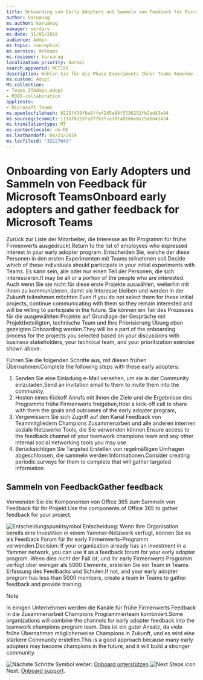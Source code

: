 ```yaml
---
title: Onboarding von Early Adopters und Sammeln von Feedback für Microsoft Teams
author: karuanag
ms.author: karuanag
manager: serdars
ms.date: 11/01/2018
audience: Admin
ms.topic: conceptual
ms.service: msteams
ms.reviewer: karuanag
localization_priority: Normal
search.appverid: MET150
description: Wählen Sie für die Phase Experiments Ihrer Teams Annahme frühe Übernahmen und dann Erfassung des Feedbacks für Ihr Projekt.
ms.custom: Adopt
MS.collection:
- Teams_ITAdmin_Adopt
- M365-collaboration
appliesto:
- Microsoft Teams
ms.openlocfilehash: 0225f439f8a8ffef245e94f5536251fb2ad43e94
ms.sourcegitcommit: 111bf6255fa877b3fce70fa8166e8ec5a6643434
ms.translationtype: MT
ms.contentlocale: de-DE
ms.lasthandoff: 04/23/2019
ms.locfileid: "32227049"
---
```

# <a name="onboard-early-adopters-and-gather-feedback-for-microsoft-teams"></a><span data-ttu-id="f6830-103">Onboarding von Early Adopters und Sammeln von Feedback für Microsoft Teams</span><span class="sxs-lookup"><span data-stu-id="f6830-103">Onboard early adopters and gather feedback for Microsoft Teams</span></span>

<span data-ttu-id="f6830-104">Zurück zur Liste der Mitarbeiter, die Interesse an Ihr Programm für frühe Firmenwerts ausgedrückt.</span><span class="sxs-lookup"><span data-stu-id="f6830-104">Return to the list of employees who expressed interest in your early adopter program.</span></span> <span data-ttu-id="f6830-105">Entscheiden Sie, welche der diese Personen in den ersten Experimenten mit Teams teilnehmen soll.</span><span class="sxs-lookup"><span data-stu-id="f6830-105">Decide which of these individuals should participate in your initial experiments with Teams.</span></span> <span data-ttu-id="f6830-106">Es kann sein, alle oder nur einen Teil der Personen, die sich interessieren.</span><span class="sxs-lookup"><span data-stu-id="f6830-106">It may be all or a portion of the people who are interested.</span></span> <span data-ttu-id="f6830-107">Auch wenn Sie sie nicht für diese erste Projekte auswählen, weiterhin mit ihnen zu kommunizieren, damit sie Interesse bleiben und werden in der Zukunft teilnehmen möchten.</span><span class="sxs-lookup"><span data-stu-id="f6830-107">Even if you do not select them for these initial projects, continue communicating with them so they remain interested and will be willing to participate in the future.</span></span> <span data-ttu-id="f6830-108">Sie können ein Teil des Prozesses für die ausgewählten Projekte auf Grundlage der Gespräche mit Projektbeteiligten, technische Team und Ihre Priorisierung Übung oben gezeigten Onboarding werden.</span><span class="sxs-lookup"><span data-stu-id="f6830-108">They will be a part of the onboarding process for the projects you selected based on your discussions with business stakeholders, your technical team, and your prioritization exercise shown above.</span></span> 

<span data-ttu-id="f6830-109">Führen Sie die folgenden Schritte aus, mit diesen frühen Übernahmen:</span><span class="sxs-lookup"><span data-stu-id="f6830-109">Complete the following steps with these early adopters:</span></span>

1. <span data-ttu-id="f6830-110">Senden Sie eine Einladung e-Mail versehen, um sie in der Community einzuladen,</span><span class="sxs-lookup"><span data-stu-id="f6830-110">Send an invitation email to them to invite them into the community,</span></span>
2. <span data-ttu-id="f6830-111">Hosten eines Kickoff Anrufs mit ihnen die Ziele und die Ergebnisse des Programms frühe Firmenwerts freigeben,</span><span class="sxs-lookup"><span data-stu-id="f6830-111">Host a kick-off call to share with them the goals and outcomes of the early adopter program,</span></span>
3. <span data-ttu-id="f6830-112">Vergewissern Sie sich Zugriff auf den Kanal Feedback von Teammitgliedern Champions Zusammenarbeit und alle anderen internen soziale Netzwerke Tools, die Sie verwenden können.</span><span class="sxs-lookup"><span data-stu-id="f6830-112">Ensure access to the feedback channel of your teamwork champions team and any other internal social networking tools you may use.</span></span> 
4. <span data-ttu-id="f6830-113">Berücksichtigen Sie Targeted Erstellen von regelmäßigen Umfragen abgeschlossen, die sammeln werden Informationen.</span><span class="sxs-lookup"><span data-stu-id="f6830-113">Consider creating periodic surveys for them to complete that will gather targeted information.</span></span>

## <a name="gather-feedback"></a><span data-ttu-id="f6830-114">Sammeln von Feedback</span><span class="sxs-lookup"><span data-stu-id="f6830-114">Gather feedback</span></span>

<span data-ttu-id="f6830-115">Verwenden Sie die Komponenten von Office 365 zum Sammeln von Feedback für Ihr Projekt.</span><span class="sxs-lookup"><span data-stu-id="f6830-115">Use the components of Office 365 to gather feedback for your project.</span></span>
  
![Entscheidungspunktsymbol](media/teams-adoption-decision-icon.png) <span data-ttu-id="f6830-117">Entscheidung: Wenn Ihre Organisation bereits eine Investition in einem Yammer-Netzwerk verfügt, können Sie es als Feedback Forum für Ihr early Firmenwerts-Programm verwenden.</span><span class="sxs-lookup"><span data-stu-id="f6830-117">Decision: If your organization already has an investment in a Yammer network, you can use it as a feedback forum for your early adopter program.</span></span> <span data-ttu-id="f6830-118">Wenn dies nicht der Fall ist, und Ihr early Firmenwerts Programm verfügt über weniger als 5000 Elemente, erstellen Sie ein Team in Teams Erfassung des Feedbacks und Schulen.</span><span class="sxs-lookup"><span data-stu-id="f6830-118">If not, and your early adopter program has less than 5000 members, create a team in Teams to gather feedback and provide training.</span></span>
  
> [!Note]
> <span data-ttu-id="f6830-119">In einigen Unternehmen werden die Kanäle für frühe Firmenwerts Feedback in die Zusammenarbeit Champions Programmierteam kombiniert.</span><span class="sxs-lookup"><span data-stu-id="f6830-119">Some organizations will combine the channels for early adopter feedback into the teamwork champions program team.</span></span> <span data-ttu-id="f6830-120">Dies ist ein guter Ansatz, da viele frühe Übernahmen möglicherweise Champions in Zukunft, und es wird eine stärkere Community erstellen.</span><span class="sxs-lookup"><span data-stu-id="f6830-120">This is a good approach because many early adopters may become champions in the future, and it will build a stronger community.</span></span> 


<span data-ttu-id="f6830-121">![Nächste Schritte Symbol](media/teams-adoption-next-icon.png) weiter: [Onboard unterstützen](teams-adoption-onboard-support.md).</span><span class="sxs-lookup"><span data-stu-id="f6830-121">![Next Steps icon](media/teams-adoption-next-icon.png) Next: [Onboard support](teams-adoption-onboard-support.md).</span></span>
